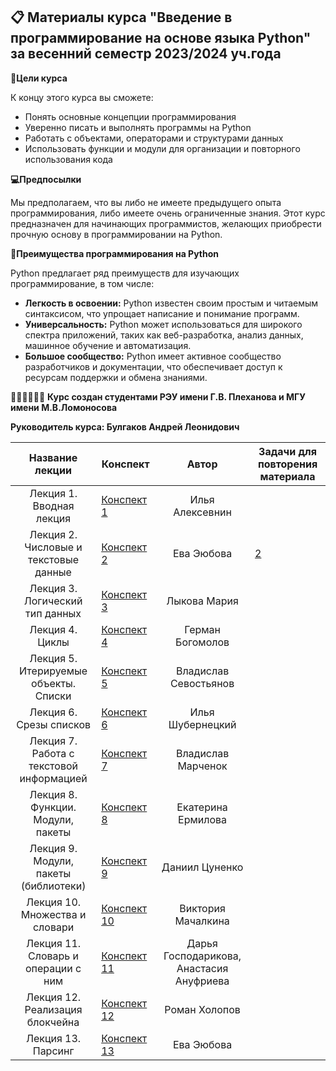 ## 📋 Материалы курса "Введение в программирование на основе языка Python" за весенний семестр 2023/2024 уч.года
**🎯Цели курса**

К концу этого курса вы сможете:

* Понять основные концепции программирования
* Уверенно писать и выполнять программы на Python
* Работать с объектами, операторами и структурами данных
* Использовать функции и модули для организации и повторного использования кода

**💻Предпосылки**

Мы предполагаем, что вы либо не имеете предыдущего опыта программирования, либо имеете очень ограниченные знания. Этот курс предназначен для начинающих программистов, желающих приобрести прочную основу в программировании на Python.

**🥇Преимущества программирования на Python**

Python предлагает ряд преимуществ для изучающих программирование, в том числе:

* **Легкость в освоении:** Python известен своим простым и читаемым синтаксисом, что упрощает написание и понимание программ.
* **Универсальность:** Python может использоваться для широкого спектра приложений, таких как веб-разработка, анализ данных, машинное обучение и автоматизация.
* **Большое сообщество:** Python имеет активное сообщество разработчиков и документации, что обеспечивает доступ к ресурсам поддержки и обмена знаниями.

👩🏻‍🎓🧑🏻‍🎓
**Курс создан студентами РЭУ имени Г.В. Плеханова и МГУ имени М.В.Ломоносова**

**Руководитель курса: Булгаков Андрей Леонидович**



Название лекции | Конспект | Автор | Задачи для повторения материала |
|:----:|----|:----:|----|
| Лекция 1. Вводная лекция| [Конспект 1](https://colab.research.google.com/drive/1XBhE5lwOswPRN6gLSPzNFOHZVRJQ-mNi) | Илья Алексевнин | ||
| Лекция 2. Числовые и текстовые данные | [Конспект 2](https://colab.research.google.com/drive/1_Hj903GGxptZ9Idei5_75OdlmVYAoYtK?usp=sharing) | Ева Эюбова |[2](https://colab.research.google.com/drive/1Sox7lv7xxEHSoyAGvhQg7xmQ5XBE-gz)|||
| Лекция 3. Логический тип данных| [Конспект 3](https://colab.research.google.com/drive/1rJrQtkN8uM9GxoGcK9x6kPoRPi-2vXda?usp=sharing) | Лыкова Мария |||
| Лекция 4. Циклы | [Конспект 4](https://colab.research.google.com/drive/1DXd-NiUErPdmnBjWqtGf0A14MPoNJyjP?usp=sharing) | Герман Богомолов |||
| Лекция 5. Итерируемые объекты. Списки | [Конспект 5](https://colab.research.google.com/drive/1hZ1ks-upUGHzq3Z1M7yOY6gTKAkMsqxR?usp=sharing) | Владислав Севостьянов |||
| Лекция 6. Срезы списков | [Конспект 6](https://colab.research.google.com/drive/1A5ySSCqEmy9LkUptzF8nIdajMTl0yoLh#scrollTo=QfPj6vDg_hpg) | Илья Шубернецкий |||
| Лекция 7. Работа с текстовой информацией | [Конспект 7](https://colab.research.google.com/drive/1UOLqJAAWbI1bBVK9IzIQj9yNHvqVmSLm?usp=sharing) | Владислав Марченок |||
| Лекция 8. Функции. Модули, пакеты | [Конспект 8](https://colab.research.google.com/drive/1jpKr0r_wVhJWXFPVdVtWdAHSUZmsxJ-u?hl=ru#scrollTo=dMDdVTQbDS_U) | Екатерина Ермилова |||
| Лекция 9. Модули, пакеты (библиотеки) | [Конспект 9](https://colab.research.google.com/drive/1B8qrUa_-fAJgCIIkwNu4MDjOQZZydNt8#scrollTo=CQjqEfbYi9oD) | Даниил Цуненко |||
| Лекция 10. Множества и словари | [Конспект 10](https://colab.research.google.com/drive/1zzgM-QtZWY6JHDhxJI2W9uZNHIBSYoJY?usp=sharing) | Виктория Мачалкина |||
| Лекция 11. Словарь и операции с ним | [Конспект 11](https://colab.research.google.com/drive/1pdAplGdbz61RH0O9uWgbLowZjCQM-iby?usp=sharing) | Дарья Господарикова, Анастасия Ануфриева |||
| Лекция 12. Реализация блокчейна | [Конспект 12](https://colab.research.google.com/drive/1HaWX3lm_Tss8s2cK8JAodIo3TV_EZpuO#scrollTo=Vdx2YAIXpXXD) | Роман Холопов |||
| Лекция 13. Парсинг |[Конспект 13](https://colab.research.google.com/drive/1o7hS7eMHALaEDYYPXPmKiG5ma1glmbsr?usp=sharing)| Ева Эюбова |||
